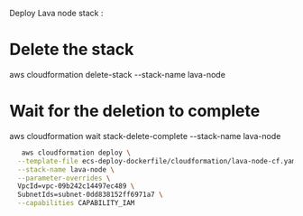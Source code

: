 Deploy Lava node stack :

# Delete the stack
aws cloudformation delete-stack --stack-name lava-node

# Wait for the deletion to complete
aws cloudformation wait stack-delete-complete --stack-name lava-node


```bash
   aws cloudformation deploy \
  --template-file ecs-deploy-dockerfile/cloudformation/lava-node-cf.yaml \
  --stack-name lava-node \
  --parameter-overrides \
  VpcId=vpc-09b242c14497ec489 \
  SubnetIds=subnet-0dd838152ff6971a7 \
  --capabilities CAPABILITY_IAM
   ```

